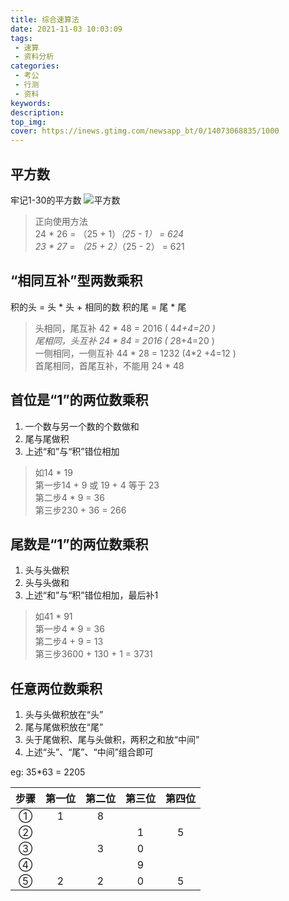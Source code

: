 ```yaml
---
title: 综合速算法
date: 2021-11-03 10:03:09
tags: 
 - 速算
 - 资料分析
categories:
 - 考公
 - 行测
 - 资料
keywords:
description:
top_img:
cover: https://inews.gtimg.com/newsapp_bt/0/14073068835/1000
---
```


## 平方数
牢记1-30的平方数
![平方数](https://wx2.sinaimg.cn/mw690/005SoUZ5ly1gw1qvtwcdxj30kh06s3yu.jpg)

> 正向使用方法  
> 24 * 26 = （25 + 1）*（25 - 1） = 624  
> 23 * 27 = （25 + 2）*（25 - 2） = 621

## “相同互补”型两数乘积
积的头 = 头 * 头 + 相同的数
积的尾 = 尾 * 尾

> 头相同，尾互补 42 * 48 = 2016 ( 4*4+4=20 )  
> 尾相同，头互补 24 * 84 = 2016 ( 2*8+4=20 )  
> 一侧相同，一侧互补 44 * 28 = 1232 (4*2 +4=12 )  
> 首尾相同，首尾互补，不能用 24 * 48

## 首位是“1”的两位数乘积
 1) 一个数与另一个数的个数做和
 2) 尾与尾做积
 3) 上述“和”与“积”错位相加

 > 如14 * 19  
 > 第一步14 + 9 或 19 + 4 等于 23  
 > 第二步4 * 9 = 36  
 > 第三步230 + 36 = 266  
 
## 尾数是“1”的两位数乘积
 1) 头与头做积
 2) 头与头做和
 3) 上述“和”与“积”错位相加，最后补1

 > 如41 * 91  
 > 第一步4 * 9 = 36  
 > 第二步4 + 9 = 13  
 > 第三步3600 + 130 + 1 = 3731

## 任意两位数乘积
 1) 头与头做积放在“头”
 2) 尾与尾做积放在“尾”
 3) 头于尾做积、尾与头做积，两积之和放“中间”
 4) 上述“头”、“尾”、“中间”组合即可

eg: 35*63 = 2205

|步骤|第一位|第二位|第三位|第四位|
|:--:|:--:|:--:|:--:|:--:|
|①   |1   |8   |    |    |
|②   |    |    |1   |5   |
|③   |    |3   |0   |    |
|④   |    |    |9   |    |
|⑤   |2   |2   |0   |5   |